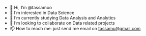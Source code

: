 - 👋 Hi, I’m @tassamoo
- 👀 I’m interested in Data Science
- 🌱 I’m currently studying Data Analysis and Analytics
- 💞️ I’m looking to collaborate on Data related projects
- 📫 How to reach me: just send me email on tassamu@gmail.com

<!---
tassamoo/tassamoo is a ✨ special ✨ repository because its `README.md` (this file) appears on your GitHub profile.
You can click the Preview link to take a look at your changes.
--->

